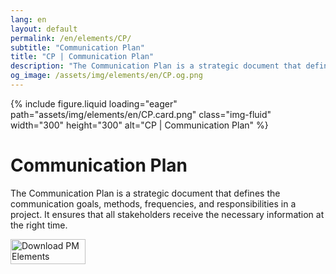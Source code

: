 ```yaml
---
lang: en
layout: default
permalink: /en/elements/CP/
subtitle: "Communication Plan"
title: "CP | Communication Plan"
description: "The Communication Plan is a strategic document that defines the communication goals, methods, frequencies, and responsibilities in a project. It ensures that all stakeholders receive the necessary information at the right time."
og_image: /assets/img/elements/en/CP.og.png
---
```


{% include figure.liquid loading="eager" path="assets/img/elements/en/CP.card.png" class="img-fluid" width="300" height="300" alt="CP | Communication Plan" %}

# Communication Plan

The Communication Plan is a strategic document that defines the communication goals, methods, frequencies, and responsibilities in a project. It ensures that all stakeholders receive the necessary information at the right time.

<a href="https://apps.apple.com/app/apple-store/id6738084498?pt=127441684&ct=website&mt=8">
  <img src="{{ "assets/img/en/appstore.png" | relative_url }}" width="120" height="40" alt="Download PM Elements">
</a>
